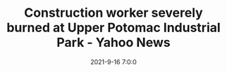 ---
"title": "Construction worker severely burned at Upper Potomac Industrial Park - Yahoo News"
"date": "2021-9-16 7:0:0"
"feed_name": "GOOGLENEWSCONSTRUCTION"
"feed_website": "https://news.google.com/search?q=construction%2Bincident&hl=en-US&gl=US&ceid=US:en"
"feed_rss": "https://news.google.com/rss/search?q=construction%2Bincident&hl=en-US&gl=US&ceid=US:en"
"link": "https://news.yahoo.com/construction-worker-severely-burned-upper-221900430.html"
"file": "_posts/2021-1-1-430b0a21be0a71fdec87d730add23635a3b3d76c.md"
"accident": "1"
"drilling": "0"
"dead": "0"
"injured": "1"
"where": "industrial site"
---